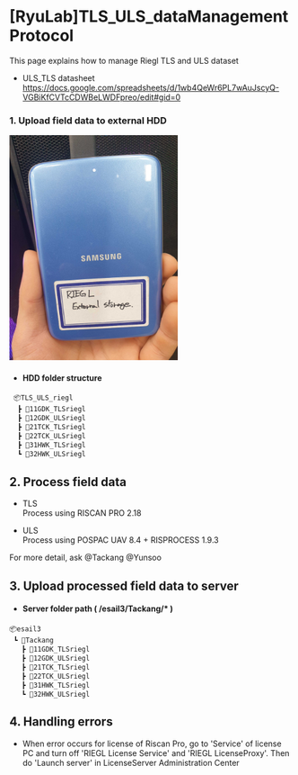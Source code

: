 # [RyuLab]TLS_ULS_dataManagementProtocol

This page explains how to manage Riegl TLS and ULS dataset 
- ULS_TLS datasheet
https://docs.google.com/spreadsheets/d/1wb4QeWr6PL7wAuJscyQ-VGBiKfCVTcCDWBeLWDFpreo/edit#gid=0

### 1. Upload field data to external HDD

<img src="fig/20231021_213259.jpg" width="300" height="400">  

  
 + #### HDD folder structure
```   
 📦TLS_ULS_riegl  
  ┣ 📂11GDK_TLSriegl  
  ┣ 📂12GDK_ULSriegl  
  ┣ 📂21TCK_TLSriegl  
  ┣ 📂22TCK_ULSriegl  
  ┣ 📂31HWK_TLSriegl  
  ┗ 📂32HWK_ULSriegl 
```
## 2. Process field data 
+ TLS  
  Process using RISCAN PRO 2.18
    
+ ULS  
  Process using POSPAC UAV 8.4 + RISPROCESS 1.9.3

For more detail, ask @Tackang @Yunsoo

## 3. Upload processed field data to server

+ #### Server folder path ( /esail3/Tackang/* )
```
📦esail3  
 ┗ 📂Tackang  
   ┣ 📂11GDK_TLSriegl  
   ┣ 📂12GDK_ULSriegl  
   ┣ 📂21TCK_TLSriegl  
   ┣ 📂22TCK_ULSriegl  
   ┣ 📂31HWK_TLSriegl  
   ┗ 📂32HWK_ULSriegl 
```

## 4. Handling errors  
* When error occurs for license of Riscan Pro, go to 'Service' of license PC and turn off 'RIEGL License Service' and 'RIEGL LicenseProxy'. Then do 'Launch server' in LicenseServer Administration Center

